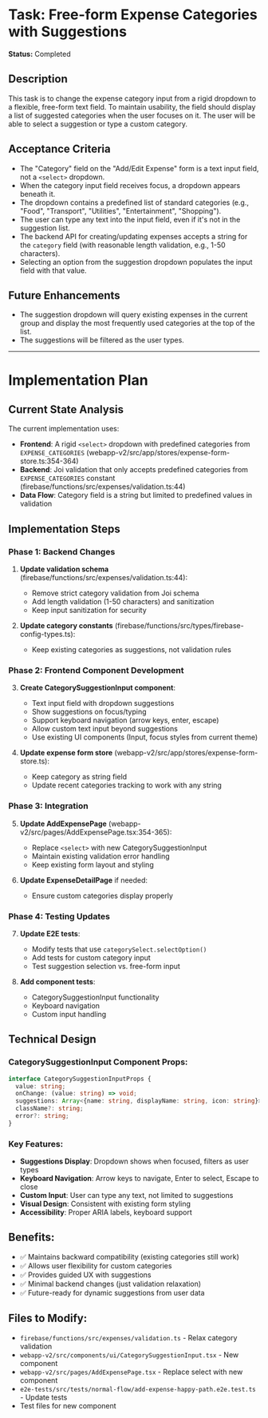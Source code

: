 # Task: Free-form Expense Categories with Suggestions

**Status:** Completed

## Description

This task is to change the expense category input from a rigid dropdown to a flexible, free-form text field. To maintain usability, the field should display a list of suggested categories when the user focuses on it. The user will be able to select a suggestion or type a custom category.

## Acceptance Criteria

- The "Category" field on the "Add/Edit Expense" form is a text input field, not a `<select>` dropdown.
- When the category input field receives focus, a dropdown appears beneath it.
- The dropdown contains a predefined list of standard categories (e.g., "Food", "Transport", "Utilities", "Entertainment", "Shopping").
- The user can type any text into the input field, even if it's not in the suggestion list.
- The backend API for creating/updating expenses accepts a string for the `category` field (with reasonable length validation, e.g., 1-50 characters).
- Selecting an option from the suggestion dropdown populates the input field with that value.

## Future Enhancements

- The suggestion dropdown will query existing expenses in the current group and display the most frequently used categories at the top of the list.
- The suggestions will be filtered as the user types.

---

# Implementation Plan

## Current State Analysis

The current implementation uses:
- **Frontend**: A rigid `<select>` dropdown with predefined categories from `EXPENSE_CATEGORIES` (webapp-v2/src/app/stores/expense-form-store.ts:354-364)
- **Backend**: Joi validation that only accepts predefined categories from `EXPENSE_CATEGORIES` constant (firebase/functions/src/expenses/validation.ts:44)
- **Data Flow**: Category field is a string but limited to predefined values in validation

## Implementation Steps

### Phase 1: Backend Changes
1. **Update validation schema** (firebase/functions/src/expenses/validation.ts:44):
   - Remove strict category validation from Joi schema
   - Add length validation (1-50 characters) and sanitization
   - Keep input sanitization for security

2. **Update category constants** (firebase/functions/src/types/firebase-config-types.ts):
   - Keep existing categories as suggestions, not validation rules

### Phase 2: Frontend Component Development  
3. **Create CategorySuggestionInput component**:
   - Text input field with dropdown suggestions
   - Show suggestions on focus/typing
   - Support keyboard navigation (arrow keys, enter, escape)
   - Allow custom text input beyond suggestions
   - Use existing UI components (Input, focus styles from current theme)

4. **Update expense form store** (webapp-v2/src/app/stores/expense-form-store.ts):
   - Keep category as string field
   - Update recent categories tracking to work with any string

### Phase 3: Integration
5. **Update AddExpensePage** (webapp-v2/src/pages/AddExpensePage.tsx:354-365):
   - Replace `<select>` with new CategorySuggestionInput
   - Maintain existing validation error handling
   - Keep existing form layout and styling

6. **Update ExpenseDetailPage** if needed:
   - Ensure custom categories display properly

### Phase 4: Testing Updates
7. **Update E2E tests**:
   - Modify tests that use `categorySelect.selectOption()` 
   - Add tests for custom category input
   - Test suggestion selection vs. free-form input

8. **Add component tests**:
   - CategorySuggestionInput functionality
   - Keyboard navigation
   - Custom input handling

## Technical Design

### CategorySuggestionInput Component Props:
```typescript
interface CategorySuggestionInputProps {
  value: string;
  onChange: (value: string) => void;
  suggestions: Array<{name: string, displayName: string, icon: string}>;
  className?: string;
  error?: string;
}
```

### Key Features:
- **Suggestions Display**: Dropdown shows when focused, filters as user types
- **Keyboard Navigation**: Arrow keys to navigate, Enter to select, Escape to close
- **Custom Input**: User can type any text, not limited to suggestions
- **Visual Design**: Consistent with existing form styling
- **Accessibility**: Proper ARIA labels, keyboard support

## Benefits:
- ✅ Maintains backward compatibility (existing categories still work)
- ✅ Allows user flexibility for custom categories  
- ✅ Provides guided UX with suggestions
- ✅ Minimal backend changes (just validation relaxation)
- ✅ Future-ready for dynamic suggestions from user data

## Files to Modify:
- `firebase/functions/src/expenses/validation.ts` - Relax category validation
- `webapp-v2/src/components/ui/CategorySuggestionInput.tsx` - New component  
- `webapp-v2/src/pages/AddExpensePage.tsx` - Replace select with new component
- `e2e-tests/src/tests/normal-flow/add-expense-happy-path.e2e.test.ts` - Update tests
- Test files for new component
